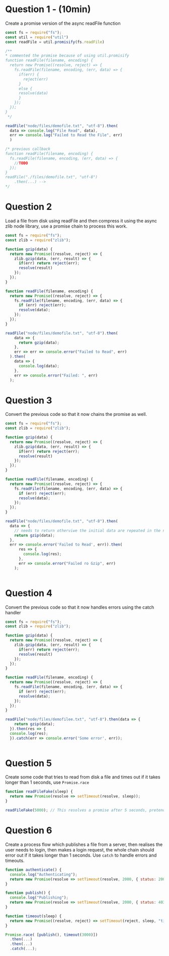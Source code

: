 # Question 1 - (10min)

Create a promise version of the async readFile function

```js
const fs = require("fs");
const util = require("util")
const readFile = util.promisify(fs.readFile)

/**
* commented the promise because of using util.promisify
function readFile(filename, encoding) {
  return new Promise((resolve, reject) => {
    fs.readFile(filename, encoding, (err, data) => {
      if(err) {
        reject(err)
      }
      else {
      resolve(data)
      }
    }); 
  });
}
 */

readFile("node/files/demofile.txt", "utf-8").then(
  data => console.log("File Read", data),
  err => console.log("Failed to Read the File", err)
  )

/* previous callback
function readFile(filename, encoding) {
  fs.readFile(filename, encoding, (err, data) => {
    //TODO
  });
}
readFile("./files/demofile.txt", "utf-8")
    .then(...) -->
*/
```

# Question 2

Load a file from disk using readFile and then compress it using the async zlib node library, use a promise chain to process this work.

```js
const fs = require("fs");
const zlib = require("zlib");

function gzip(data) {
  return new Promise((resolve, reject) => {
    zlib.gzip(data, (err, result) => {
      if(err) return reject(err);
      resolve(result)
    });
  });
}

function readFile(filename, encoding) {
  return new Promise((resolve, reject) => {
    fs.readFile(filename, encoding, (err, data) => {
      if (err) reject(err);
      resolve(data);
    });
  });
}

readFile("node/files/demofile.txt", "utf-8").then( 
    data => {
      return gzip(data);
    }, 
    err => err => console.error("Failed to Read", err)
  ).then( 
    data => {
      console.log(data);
    },
    err => console.error("Failed: ", err)
  );
```

# Question 3

Convert the previous code so that it now chains the promise as well.

```js
const fs = require("fs");
const zlib = require("zlib");

function gzip(data) {
  return new Promise((resolve, reject) => {
    zlib.gzip(data, (err, result) => {
      if(err) return reject(err);
      resolve(result)
    });
  });
}

function readFile(filename, encoding) {
  return new Promise((resolve, reject) => {
    fs.readFile(filename, encoding, (err, data) => {
      if (err) reject(err);
      resolve(data);
    });
  });
}

readFile("node/files/demofile.txt", "utf-8").then( 
  data => {
    // needs to return otherviwe the initial data are repeated in the next .then
    return gzip(data);  
  },
  err => console.error('Failed to Read', err)).then(
      res => {
        console.log(res);
      }, 
      err => console.error("Failed ro Gzip", err)
    );
    
```

# Question 4

Convert the previous code so that it now handles errors using the catch handler

```js
const fs = require("fs");
const zlib = require("zlib");

function gzip(data) {
  return new Promise((resolve, reject) => {
    zlib.gzip(data, (err, result) => {
      if(err) return reject(err);
      resolve(result)
    });
  });
}

function readFile(filename, encoding) {
  return new Promise((resolve, reject) => {
    fs.readFile(filename, encoding, (err, data) => {
      if (err) reject(err);
      resolve(data);
    });
  });
}

readFile("node/files/demofilee.txt", "utf-8").then(data => {
    return gzip(data);  
  }).then(res => {
  console.log(res);
  }).catch(err => console.error('Some error', err));
    
```



# Question 5

Create some code that tries to read from disk a file and times out if it takes longer than 1 seconds, use `Promise.race`

```js
function readFileFake(sleep) {
  return new Promise(resolve => setTimeout(resolve, sleep));
}

readFileFake(5000); // This resolves a promise after 5 seconds, pretend it's a large file being read from disk
```

# Question 6

Create a process flow which publishes a file from a server, then realises the user needs to login, then makes a login request, the whole chain should error out if it takes longer than 1 seconds. Use `catch` to handle errors and timeouts.

```js
function authenticate() {
  console.log("Authenticating");
  return new Promise(resolve => setTimeout(resolve, 2000, { status: 200 }));
}

function publish() {
  console.log("Publishing");
  return new Promise(resolve => setTimeout(resolve, 2000, { status: 403 }));
}

function timeout(sleep) {
  return new Promise((resolve, reject) => setTimeout(reject, sleep, "timeout"));
}

Promise.race( [publish(), timeout(3000)])
  .then(...)
  .then(...)
  .catch(...);
```
